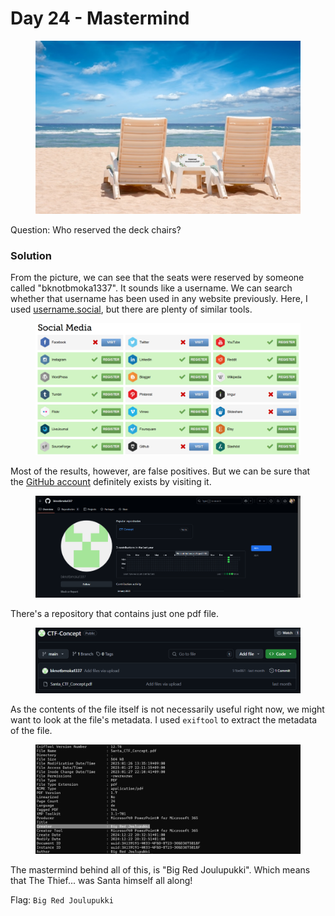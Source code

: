 # Day 24 - Mastermind

<figure><img src="../../../.gitbook/assets/Deck_Chairs_.png" alt=""><figcaption></figcaption></figure>

Question: Who reserved the deck chairs?

### Solution

From the picture, we can see that the seats were reserved by someone called "bknotbmoka1337". It sounds like a username. We can search whether that username has been used in any website previously. Here, I used [username.social](https://username.social/), but there are plenty of similar tools.

<figure><img src="../../../.gitbook/assets/image (63).png" alt=""><figcaption></figcaption></figure>

Most of the results, however, are false positives. But we can be sure that the [GitHub account](https://github.com/bknotbmoka1337) definitely exists by visiting it.

<figure><img src="../../../.gitbook/assets/image (64).png" alt=""><figcaption></figcaption></figure>

There's a repository that contains just one pdf file.

<figure><img src="../../../.gitbook/assets/image (65).png" alt=""><figcaption></figcaption></figure>

As the contents of the file itself is not necessarily useful right now, we might want to look at the file's metadata. I used `exiftool` to extract the metadata of the file.

<figure><img src="../../../.gitbook/assets/Screenshot 2025-01-27 221155.png" alt=""><figcaption></figcaption></figure>

The mastermind behind all of this, is "Big Red Joulupukki". Which means that The Thief... was Santa himself all along!

Flag: `Big Red Joulupukki`
